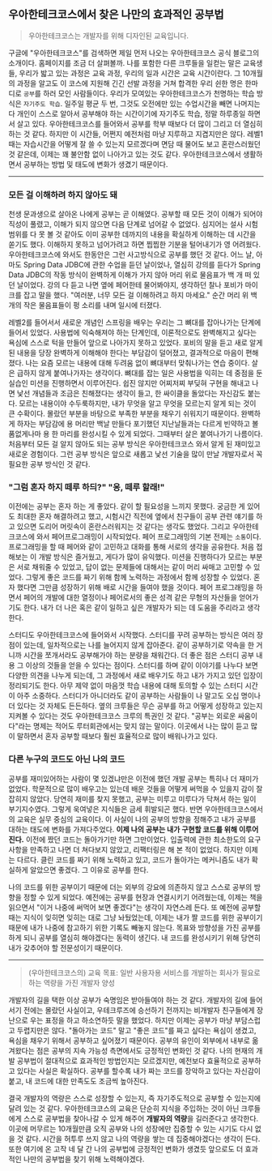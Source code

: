## 우아한테크코스에서 찾은 나만의 효과적인 공부법

> 우아한테크코스는 개발자를 위해 디자인된 교육입니다.

구글에 "우아한테크코스"를 검색하면 제일 먼저 나오는 우아한테크코스 공식 블로그의 소개이다. 홈페이지를 조금 더 살펴볼까. 나를 포함한 다른 크루들을 일컫는 말은 교육생들, 우리가 밟고 있는 과정은 교육 과정, 우리의 일과 시간은 교육 시간이란다. 그 10개월의 과정을 알고도 이 코스에 지원해 긴긴 선발 과정을 거쳐 합격한 우리 쉰한 명은 한마디로 `공부`를 하러 모인 사람들이다. 우리가 모여있는 우아한테크코스가 천명하는 학습 방식은 `자기주도 학습`.  일주일 평균 두 번, 그것도 오전에만 있는 수업시간을 빼면 나머지는 다 개인이 스스로 알아서 공부해야 하는 시간이기에 자기주도 학습, 정말 하루종일 하면서 살고 있다. 우아한테크코스를 들어와서 공부를 학부 때보다 더 많이 그리고 더 열심히 하는 것 같다. 하지만 이 시간들, 어쩐지 예전처럼 마냥 지루하고 지겹지만은 않다. 레벨1 때는 자습시간을 어떻게 잘 쓸 수 있는지 모르겠다며 면담 때 물어도 보고 혼란스러웠던 것 같은데, 이제는 꽤 불안함 없이 나아가고 있는 것도 같다. 우아한테크코스에서 생활하면서 공부하는 방법 및 태도에 변화가 생겼기 때문이다. 

---
### 모든 걸 이해하려 하지 않아도 돼

천생 문과생으로 살아온 나에게 공부는 곧 이해였다. 공부할 때 모든 것이 이해가 되어야 직성이 풀렸고, 이해가 되지 않으면 다음 단계로 넘어갈 수 없었다. 심지어는 설사 시험 범위를 다 못 볼 것 같아도 이미 공부한 데까지의 내용을 확실하게 이해하는 데 시간을 쏟기도 했다. 이해하지 못하고 넘어가려고 하면 찝찝한 기분을 털어내기가 영 어려웠다. 우아한테크코스에 와서도 한동안은 그런 사고방식으로 공부를 했던 것 같다. 어느 날, 아마도 Spring Data JDBC에 관한 수업을 듣던 날이었나, 열심히 강의를 듣다가 Spring Data JDBC의 작동 방식이 완벽하게 이해가 가지 않아 머리 위로 물음표가 백 개 떠 있던 날이었다. 강의 다 듣고 나면 옆에 페어한테 물어봐야지, 생각하던 찰나 포비가 마이크를 잡고 말을 했다. "여러분, 너무 모든 걸 이해하려고 하지 마세요." 순간 머리 위 백 개의 작은 물음표들이 펑 소리를 내며 일시에 터졌다.

레벨2를 들어서서 새로운 개념인 스프링을 배우는 우리는 그 뼈대를 잡아나가는 단계에 들어서 있었다. 사용법에 익숙해져야 하는 단계인데, 이론적으로도 완벽해지고 싶다는 욕심에 스스로 턱을 만들어 앞으로 나아가지 못하고 있었다. 포비의 말을 듣고 새로 알게 된 내용을 당장 완벽하게 이해해야 한다는 부담감이 덜어졌고, 결과적으로 마음이 편해졌다. 나는 요즘 모르는 내용에 대해 두려움 없이 뼈대부터 맞춰나가는 연습 중이다. 살은 급하지 않게 붙여나가자는 생각이다. 뼈대를 잡는 일은 사용법을 익히는 데 중점을 둔 실습인 미션을 진행하면서 이루어진다. 쉽진 않지만 어찌저찌 부딪혀 구현을 해내고 나면 낯선 개념들과 조금은 친해졌다는 생각이 들고, 한 싸이클을 돌았다는 자신감도 붙는다. 모르는 내용이야 수두룩하지만, 내가 무엇을 알고 무엇을 모르는지 알게 되는 것이 큰 수확이다. 몰랐던 부분을 바탕으로 부족한 부분을 채우기 쉬워지기 때문이다. 완벽하게 하자는 부담감에 용 머리만 백날 만들다 포기했던 지난날들과는 다르게 빈약하고 볼품없게나마 용 한 마리를 완성시킬 수 있게 되었다. 그때부터 살은 붙여나가기 나름이다. 처음부터 모든 걸 알지 않아도 되는 공부 방식은 우아한테크코스 와서 알게 된 재미있고 새로운 경험이다. 그런 공부 방식은 앞으로 새롭고 낯선 기술을 많이 만날 개발자로서 꼭 필요한 공부 방식인 것 같다.

### "그럼 혼자 하지 떼루 하듸?" "응, 떼루 할래!"

이전에는 공부는 혼자 하는 게 좋았다. 같이 할 필요성을 느끼지 못했다. 궁금한 게 있어도 최대한 혼자 해결하려고 했고, 시험시간 직전에 옆에서 친구들이 공부 관련 얘기를 하고 있으면 도리어 머릿속이 혼란스러워지는 것 같다는 생각도 했었다. 그리고 우아한테크코스에 와서 페어프로그래밍이 시작되었다. 페어 프로그래밍의 기본 전제는 `소통`이다. 프로그래밍을 할 때 페어와 같이 고민하고 대화를 통해 서로의 생각을 공유한다. 처음 접해보는 이 개발 방식은 즐거웠고, 게다가 많이 유익했다. 미션을 진행하다가 모르는 부분은 서로 채워줄 수 있었고, 답이 없는 문제들에 대해서는 같이 머리 싸매고 고민할 수 있었다. 그렇게 좋은 코드를 짜기 위해 함께 노력하는 과정에서 함께 성장할 수 있었다. 혼자 했다면 그만큼 성장하기 위해 배로 시간을 들여야 했을 것이다. 페어 프로그래밍을 하면서 페어의 개발에 대한 열정이나 페어로서의 좋은 성격 같은 무형의 자산들을 얻어가기도 한다. 내가 더 나은 혹은 같이 일하고 싶은 개발자가 되는 데 도움을 주리라고 생각한다.

스터디도 우아한테크코스에 들어와서 시작했다. 스터디를 꾸려 공부하는 방식은 여러 장점이 있는데, 일차적으로는 나를 늘어지지 않게 잡아준다. 같이 공부하기로 약속을 한 거니까 시간을 쪼개서라도 공부해가야 하는 분량을 채워간다. 더 좋은 점은 스터디 공부 내용 그 이상의 것들을 얻을 수 있다는 점이다. 스터디를 하며 같이 이야기를 나누다 보면 다양한 의견을 나누게 되는데, 그 과정에서 새로 배우기도 하고 내가 가지고 있던 입장이 정리되기도 한다. 아무 제약 없이 마음껏 학습 내용에 대해 토의할 수 있는 스터디 시간이 아주 소중하다. 스터디가 아니더라도 같이 공부하는 사람들이 나 말고도 오십 명이나 더 있다는 것 자체도 든든하다. 옆의 크루들은 무슨 공부를 하고 어떻게 성장하고 있는지 지켜볼 수 있다는 것도 우아한테크코스 크루의 특권인 것 같다. "공부는 외로운 싸움이다"라는 명제는 적어도 루터회관에서는 맞지 않는 말이다. 이곳에서 나는 많이 듣고 많이 말하면서 혼자 공부할 때보다 훨씬 효율적으로 많이 배워나가고 있다. 

### 다른 누구의 코드도 아닌 나의 코드

공부를 재미있어하는 사람이 몇 있겠냐만은 이전에 했던 개발 공부는 특히나 더 재미가 없었다. 학문적으로 많이 배우고는 있는데 배운 것들을 어떻게 써먹을 수 있을지 감이 잘 잡히지 않았다. 당연히 재미를 찾지 못했고, 공부는 미루고 미루다가 닥쳐서 하는 일이 부기지수였다. 그렇게 욱여넣은 지식들은 금세 휘발되곤 했다. 반면 우아한테크코스에서의 교육은 실무 중심의 교육이다. 이 사실이 나의 공부의 방향을 정해주고 내가 공부를 대하는 태도에 변화를 가져다주었다. **이제 나의 공부는 내가 구현할 코드를 위해 이루어진다.** 이전에 짰던 코드는 돌아가기만 하면 그만이었다. 입출력에 관한 최소한도의 요구사항을 만족하고 나면 더 쳐다보지 않았고, 리팩터링은 해 본 적이 없었다. 하지만 이제는 다르다. 클린 코드를 짜기 위해 노력하고 있고, 코드가 돌아가는 메커니즘도 내가 확실하게 알았으면 좋겠다. 그 이유로 공부를 한다. 

나의 코드를 위한 공부이기 때문에 더는 외부의 강요에 의존하지 않고 스스로 공부의 방향을 정할 수 있게 되었다. 예전에는 공부를 현장과 연결시키기 어려웠는데, 이제는 책을 읽으면서 "이거 나중에 써먹어 보면 좋겠다"는 생각이 자연스레 든다. 또 예전에 공부할 때는 지식이 잊히면 잊히는 대로 그냥 놔뒀었는데, 이제는 내가 짤 코드를 위한 공부이기 때문에 내가 나중에 참고하기 위한 기록도 빼놓지 않는다. 목표와 방향성을 가진 공부를 하게 되니 공부를 열심히 해야겠다는 동력이 생긴다. 내 코드를 완성시키기 위해 당연히 내가 갖추어야 할 전문성이기 때문이다.

---
> (우아한테크코스의) 교육 목표: 일반 사용자용 서비스를 개발하는 회사가 필요로 하는 역량을 가진 개발자 양성

개발자의 길을 택한 이상 공부가 숙명임은 받아들여야 하는 것 같다. 개발자의 길에 들어서기 전에는 몰랐던 사실이고, 우테크루즈에 승선하기 전까지는 비개발자 친구들에게 장난으로 우는 표정을 하고 하소연하듯 말을 했었다. 하지만 이제는 공부가 마냥 부담스럽고 두렵지만은 않다. "돌아가는 코드" 말고 "좋은 코드"를 짜고 싶다는 욕심이 생겼고, 욕심을 채우기 위해서 공부하고 싶어졌기 때문이다. 공부의 유인이 외부에서 내부로 옮겨왔다는 점은 공부의 지속 가능성 측면에서도 긍정적인 변화인 것 같다. 나의 현재의 개발 공부법이 절대적으로 효과적인 방법인지는 모르겠지만, 예전보다 효율적으로 공부하고 있다는 사실은 확실하다. 공부를 할수록 내가 짜는 코드를 장악하고 있다는 자신감이 붙고, 내 코드에 대한 만족도도 조금씩 높아진다.

결국 개발자의 역량은 스스로 성장할 수 있는지, 즉 자기주도적으로 공부할 수 있는지에 달려 있는 것 같다. 우아한테크코스의 교육은 단순히 지식을 주입하는 것이 아닌 크루들에게 스스로 공부법을 찾아나갈 수 있게 해주어 **개발자의 역량**을 길러준다고 생각한다. 이곳에 머무르는 10개월만큼 오직 공부와 나의 성장에만 집중할 수 있는 시기도 다시 없을 것 같다. 시간을 허투루 쓰지 않고 나의 역량을 쌓는 데 집중해야겠다는 생각이 든다. 또한 여기에 온 고작 네 달 간 나의 공부법에 긍정적인 변화가 생겼듯 앞으로도 더 효과적인 나만의 공부법을 찾기 위해 노력해야겠다.
